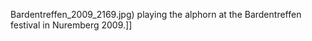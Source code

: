 Bardentreffen_2009_2169.jpg) playing the alphorn at the Bardentreffen festival in Nuremberg 2009.]]

